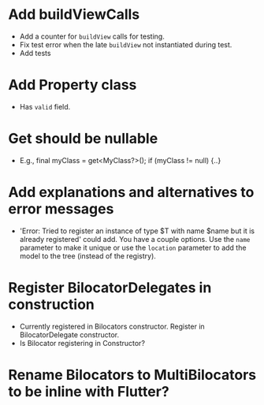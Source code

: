 # Add buildViewCalls
- Add a counter for `buildView` calls for testing.
- Fix test error when the late `buildView` not instantiated during test.
- Add tests

# Add Property class
- Has `valid` field.

# Get should be nullable
- E.g.,
  final myClass = get<MyClass?>();
  if (myClass != null) {..}

# Add explanations and alternatives to error messages
- 'Error: Tried to register an instance of type $T with name $name but it is already registered' 
could add. You have a couple options. Use the `name` parameter to make it unique or use the
`location` parameter to add the model to the tree (instead of the registry).

# Register BilocatorDelegates in construction
- Currently registered in Bilocators constructor. Register in BilocatorDelegate constructor.
- Is Bilocator registering in Constructor?

# Rename Bilocators to MultiBilocators to be inline with Flutter?
